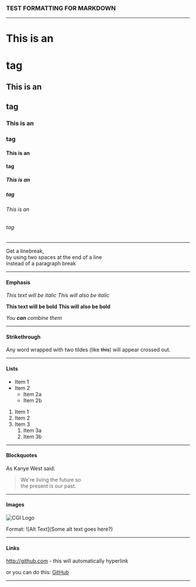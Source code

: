 ### TEST FORMATTING FOR MARKDOWN

--------------------------------

# This is an <h1> tag
## This is an <h2> tag
### This is an <h3> tag
#### This is an <h4> tag
##### This is an <h5> tag
###### This is an <h6> tag

-------------------------------

Get a linebreak,  
by using two spaces at the end of a line  
instead of a paragraph break 


-------------------------------

#### Emphasis
*This text will be italic*
_This will also be italic_

**This text will be bold**
__This will also be bold__

_You **can** combine them_

----------------------

#### Strikethrough
Any word wrapped with two tildes (like ~~this~~) will appear crossed out.

-------------------------
#### Lists
* Item 1
* Item 2
   * Item 2a
   * Item 2b
  
1. Item 1
1. Item 2
1. Item 3
   1. Item 3a
   1. Item 3b 
   
-------------------------
#### Blockquotes  
As Kanye West said:

> We're living the future so  
> the present is our past.

-------------------------

#### Images
![CGI Logo](http://geosciml.com/theme/img/logo-iugs.png)

Format: ![Alt Text](Some alt text goes here?)

----------------------------

#### Links
http://github.com - this will automatically hyperlink

or you can do this:  [GitHub](http://github.com)

-------------------------
